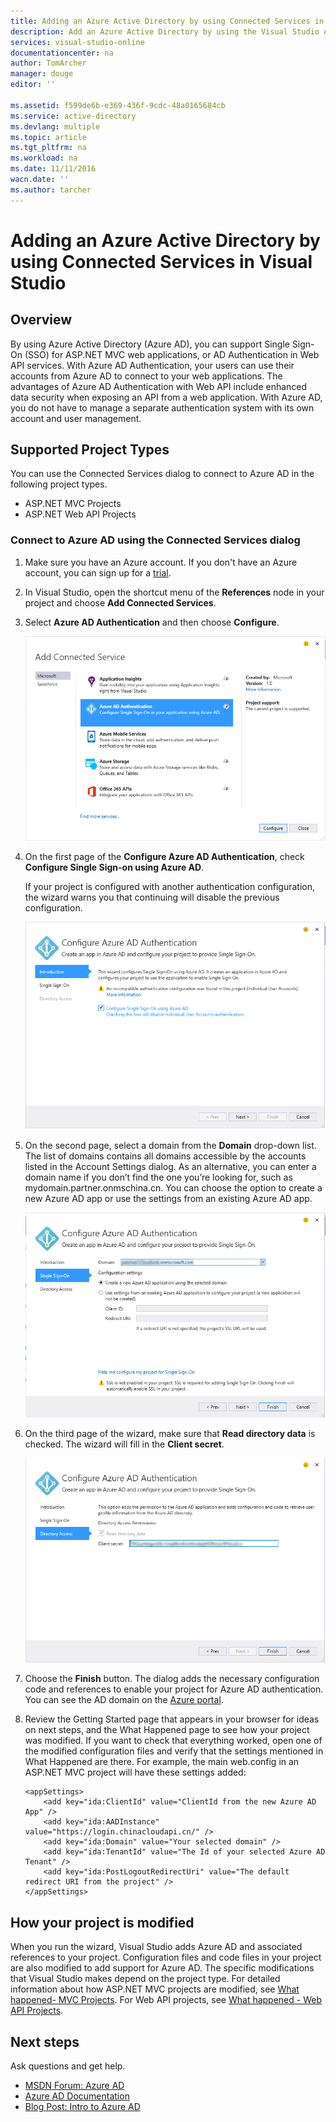 ```yaml
---
title: Adding an Azure Active Directory by using Connected Services in Visual Studio | Azure
description: Add an Azure Active Directory by using the Visual Studio Add Connected Services dialog box
services: visual-studio-online
documentationcenter: na
author: TomArcher
manager: douge
editor: ''

ms.assetid: f599de6b-e369-436f-9cdc-48a0165684cb
ms.service: active-directory
ms.devlang: multiple
ms.topic: article
ms.tgt_pltfrm: na
ms.workload: na
ms.date: 11/11/2016
wacn.date: ''
ms.author: tarcher
---
```


# Adding an Azure Active Directory by using Connected Services in Visual Studio
## Overview
By using Azure Active Directory (Azure AD), you can support Single Sign-On (SSO) for ASP.NET MVC web applications, or AD Authentication in Web API services. With Azure AD Authentication, your users can use their accounts from Azure AD to connect to your web applications. The advantages of Azure AD Authentication with Web API include enhanced data security when exposing an API from a web application. With Azure AD, you do not have to manage a separate authentication system with its own account and user management.

## Supported Project Types
You can use the Connected Services dialog to connect to Azure AD in the following project types.

- ASP.NET MVC Projects
- ASP.NET Web API Projects

### Connect to Azure AD using the Connected Services dialog
1. Make sure you have an Azure account. If you don't have an Azure account, you can sign up for a [trial](http://go.microsoft.com/fwlink/?LinkId=518146).
2. In Visual Studio, open the shortcut menu of the **References** node in your project and choose **Add Connected Services**.
3. Select **Azure AD Authentication** and then choose **Configure**.

    ![Choose Add Azure AD Authentication](./media/vs-azure-tools-connected-services-add-active-directory/connected-services-add-active-directory.png)
4. On the first page of the **Configure Azure AD Authentication**, check **Configure Single Sign-on using Azure AD**.

    If your project is configured with another authentication configuration, the wizard warns you that continuing will disable the previous configuration.

    ![Configure Azure AD in the wizard](./media/vs-azure-tools-connected-services-add-active-directory/configure-azure-ad-wizard-1.png)
5. On the second page, select a domain from the **Domain** drop-down list. The list of domains contains all domains accessible by the accounts listed in the Account Settings dialog. As an alternative, you can enter a domain name if you don’t find the one you’re looking for, such as mydomain.partner.onmschina.cn. You can choose the option to create a new Azure AD app or use the settings from an existing Azure AD app. 

   ![Configure Azure AD in the wizard](./media/vs-azure-tools-connected-services-add-active-directory/configure-azure-ad-wizard-2.png)
6. On the third page of the wizard, make sure that **Read directory data** is checked. The wizard will fill in the **Client secret**. 

    ![Configure Azure AD in the wizard](./media/vs-azure-tools-connected-services-add-active-directory/configure-azure-ad-wizard-3.png)
7. Choose the **Finish** button. The dialog adds the necessary configuration code and references to enable your project for Azure AD authentication. You can see the AD domain on the [Azure portal](http://go.microsoft.com/fwlink/p/?LinkID=525040).
8. Review the Getting Started page that appears in your browser for ideas on next steps, and the What Happened page to see how your project was modified. If you want to check that everything worked, open one of the modified configuration files and verify that the settings mentioned in What Happened are there. For example, the main web.config in an ASP.NET MVC project will have these settings added:

    ```
    <appSettings> 
        <add key="ida:ClientId" value="ClientId from the new Azure AD App" />
        <add key="ida:AADInstance" value="https://login.chinacloudapi.cn/" />
        <add key="ida:Domain" value="Your selected domain" />
        <add key="ida:TenantId" value="The Id of your selected Azure AD Tenant" />
        <add key="ida:PostLogoutRedirectUri" value="The default redirect URI from the project" />
    </appSettings>
    ```

## How your project is modified
When you run the wizard, Visual Studio adds Azure AD and associated references to your project. Configuration files and code files in your project are also modified to add support for Azure AD. The specific modifications that Visual Studio makes depend on the project type. For detailed information about how ASP.NET MVC projects are modified, see [What happened- MVC Projects](http://go.microsoft.com/fwlink/p/?LinkID=513809). For Web API projects, see [What happened - Web API Projects](http://go.microsoft.com/fwlink/p/?LinkId=513810).

## Next steps
Ask questions and get help.

- [MSDN Forum: Azure AD](https://social.msdn.microsoft.com/Forums/zh-cn/home?forum=WindowsAzureAD)
- [Azure AD Documentation](./active-directory/index.md)
- [Blog Post: Intro to Azure AD](http://blogs.msdn.com/b/brunoterkaly/archive/2014/03/03/introduction-to-windows-azure-active-directory.aspx)